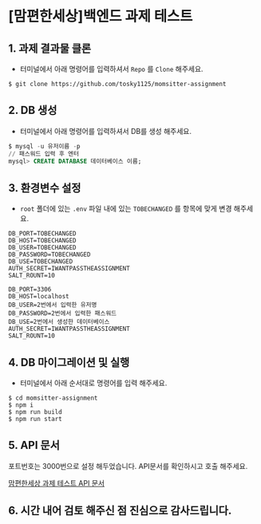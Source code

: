 # [맘편한세상]백엔드 과제 테스트


## 1. 과제 결과물 클론

- 터미널에서 아래 명령어를 입력하셔서 `Repo` 를 `Clone` 해주세요.

```
$ git clone https://github.com/tosky1125/momsitter-assignment
```

## 2. DB 생성

- 터미널에서 아래 명령어를  입력하셔서 DB를 생성 해주세요.

```sql
$ mysql -u 유저이름 -p
// 패스워드 입력 후 엔터
mysql> CREATE DATABASE 데이터베이스 이름;
```

## 3. 환경변수 설정

- `root` 폴더에 있는 `.env` 파일 내에 있는 `TOBECHANGED` 를 항목에 맞게 변경 해주세요.

```
DB_PORT=TOBECHANGED
DB_HOST=TOBECHANGED
DB_USER=TOBECHANGED
DB_PASSWORD=TOBECHANGED
DB_USE=TOBECHANGED
AUTH_SECRET=IWANTPASSTHEASSIGNMENT
SALT_ROUNT=10 
```

```
DB_PORT=3306 
DB_HOST=localhost 
DB_USER=2번에서 입력한 유저명
DB_PASSWORD=2번에서 입력한 패스워드
DB_USE=2번에서 생성한 데이터베이스
AUTH_SECRET=IWANTPASSTHEASSIGNMENT
SALT_ROUNT=10 
```

## 4. DB 마이그레이션 및 실행

- 터미널에서 아래 순서대로 명령어를 입력 해주세요.

```
$ cd momsitter-assignment
$ npm i
$ npm run build
$ npm run start
```

## 5. API 문서
포트번호는 3000번으로 설정 해두었습니다.
API문서를 확인하시고 호출 해주세요. 

[맘편한세상 과제 테스트 API 문서](https://tosky0514.gitbook.io/apis/)

## 6. 시간 내어 검토 해주신 점 진심으로 감사드립니다.
